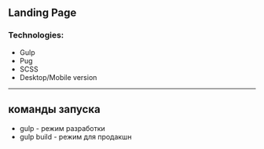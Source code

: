 ## Landing Page

### Technologies:
+ Gulp
+ Pug
+ SCSS
+ Desktop/Mobile version

***

## команды запуска 
+ gulp - режим разработки
+ gulp build - режим для продакшн
